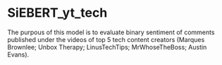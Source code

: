 # SiEBERT_yt_tech

The purpous of this model is to evaluate binary sentiment of comments published under the videos of top 5 tech content creators (Marques Brownlee; Unbox Therapy; LinusTechTips; 
MrWhoseTheBoss; Austin Evans). 
